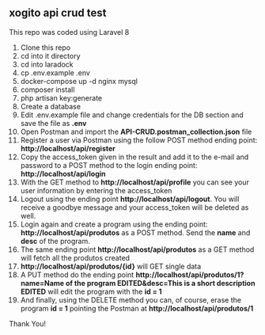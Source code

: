 ## xogito api crud test

This repo was coded using Laravel 8


 1. Clone this repo
 2. cd into it directory
 3. cd into laradock
 4. cp .env.example .env
 5. docker-compose up -d nginx mysql
 6. composer install
 7. php artisan key:generate
 8. Create a database
 9. Edit .env.example file and change credentials for the DB section and save the file as **.env**
 10. Open Postman and import the **API-CRUD.postman_collection.json** file
 11. Register a user via Postman using the follow POST method ending point: **http://localhost/api/register**
 12. Copy the access_token given in the result and add it to the e-mail and password to a POST method to the login ending point: **http://localhost/api/login**
 13. With the GET method to **http://localhost/api/profile** you can see your user information by entering the access_token
 14. Logout using the ending point **http://localhost/api/logout**. You will receive a goodbye message and your access_token will be deleted as well.
 15. Login again and create a program using the ending point: **http://localhost/api/produtos** as a POST method. Send the **name** and **desc** of the program.
 16. The same ending point **http://localhost/api/produtos** as a GET method will fetch all the produtos created
 17. **http://localhost/api/produtos/{id}** will GET single data
 18. A PUT method do the ending point **http://localhost/api/produtos/1?name=Name of the program EDITED&desc=This is a short description EDITED** will edit the program with the **id = 1**
 19. And finally, using the DELETE method you can, of course, erase the program **id = 1** pointing the Postman at **http://localhost/api/produtos/1**

Thank You!